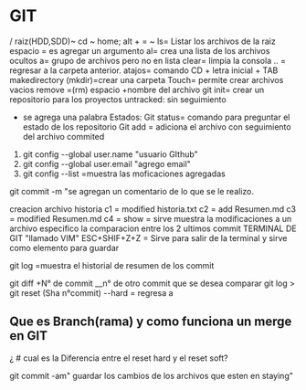 # GIT
/ raiz(HDD,SDD)~
cd
~ home; alt + = ~
ls= Listar los archivos de la raiz
espacio = es agregar un argumento
al= crea una lista de los archivos ocultos
a= grupo de archivos pero no en lista
clear= limpia la consola
.. = regresar a la carpeta anterior.
atajos= comando CD + letra inicial + TAB 
makedirectory (mkdir)=crear una carpeta
Touch= permite crear archivos vacios
remove =(rm) espacio +nombre del archivo
git init= crear un repositorio para los proyectos
untracked: sin seguimiento
- se agrega una palabra
Estados:
Git status= comando para preguntar el estado de los repositorio
Git add = adiciona el archivo con seguimiento del archivo
commited


1. git config --global user.name "usuario GIthub"
2. git config --global user.email "agrego email"
3. git config --list =muestra las moficaciones agregadas

git commit -m "se agregan un comentario de lo que se le realizo.

 creacion archivo historia
c1 = modified historia.txt
c2 = add Resumen.md
c3 = modified Resumen.md
c4 = 
show = sirve muestra la modificaciones a un archivo especifico la comparacion entre los 2 ultimos commit 
TERMINAL DE GIT "llamado VIM"
ESC+SHIF+Z+Z = Sirve para salir de la terminal y sirve como elemento para guardar

git log =muestra el historial de resumen de los commit

git diff +N° de commit __n° de otro commit que se desea comparar
git log  > 
git reset (Sha n°commit) --hard = regresa a 

## Que es Branch(rama) y como funciona un merge en GIT
¿ # cual es la Diferencia entre el  reset hard y el reset soft?

git commit -am" guardar los cambios  de los archivos que esten en staying"